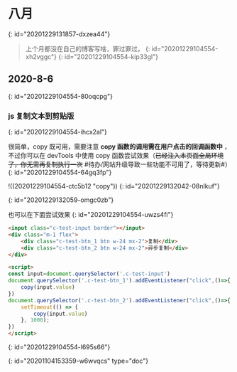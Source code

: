 # 八月
{: id="20201229131857-dxzea44"}

> 上个月都没在自己的博客写啥，罪过罪过。
> {: id="20201229104554-xh2vggc"}
{: id="20201229104554-kip33gl"}

## 2020-8-6
{: id="20201229104554-80oqcpg"}

### js 复制文本到剪贴版
{: id="20201229104554-ihcx2al"}

很简单，copy 既可用，需要注意 **copy 函数的调用需在用户点击的回调函数中** ，不过你可以在 devTools 中使用 copy 函数尝试效果（~~已经注入本页面全局环境了，你无需再复制执行一次~~ #待办/网站升级导致一些功能不可用了，等待更新#）
{: id="20201229104554-64gq3fp"}

!((20201229104554-ctc5b12 "copy"))
{: id="20201229132042-08nlkuf"}

{: id="20201229132059-omgc0zb"}

也可以在下面尝试效果
{: id="20201229104554-uwzs4fi"}

```html {run}
<input class="c-test-input border"></input>
<div class="m-1 flex">
    <div class="c-test-btn_1 btn w-24 mx-2">复制</div>
    <div class="c-test-btn_2 btn w-24 mx-2">异步复制</div>
</div>

<script>
const input=document.querySelector('.c-test-input')
document.querySelector('.c-test-btn_1').addEventListener("click",()=>{
    copy(input.value)
})
document.querySelector('.c-test-btn_2').addEventListener("click",()=>{
    setTimeout(() => {
        copy(input.value)
    }, 1000);
})
</script>
```
{: id="20201229104554-l695s66"}


{: id="20201104153359-w6wvqcs" type="doc"}
